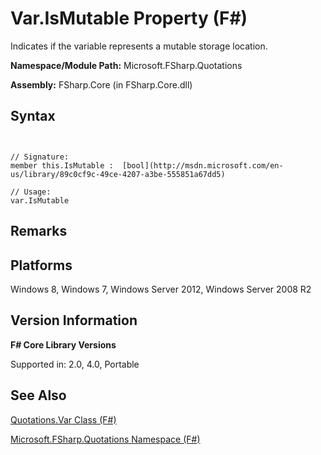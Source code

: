 # Var.IsMutable Property (F#)

Indicates if the variable represents a mutable storage location.

**Namespace/Module Path:** Microsoft.FSharp.Quotations

**Assembly:** FSharp.Core (in FSharp.Core.dll)


## Syntax


```


// Signature:
member this.IsMutable :  [bool](http://msdn.microsoft.com/en-us/library/89c0cf9c-49ce-4207-a3be-555851a67dd5)

// Usage:
var.IsMutable

```



## Remarks

## Platforms
Windows 8, Windows 7, Windows Server 2012, Windows Server 2008 R2


## Version Information
**F# Core Library Versions**

Supported in: 2.0, 4.0, Portable




## See Also
[Quotations.Var Class &#40;F&#35;&#41;](Quotations.Var+Class+%28FSharp%29.md)

[Microsoft.FSharp.Quotations Namespace &#40;F&#35;&#41;](Microsoft.FSharp.Quotations+Namespace+%28FSharp%29.md)

